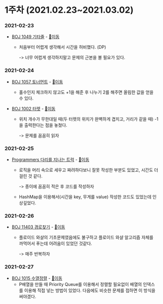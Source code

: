 # 1주차 (2021.02.23~2021.03.02)

### 2021-02-23

- [BOJ 1049 기타줄](https://www.acmicpc.net/problem/1049) - [📄이동](https://github.com/LeeA0/AlgoAlgo/blob/main/BOJ/Math/1049_기타줄/AY_1049_기타줄.java)

  - 처음부터 어렵게 생각해서 시간을 허비했다. (DP)

    -> 너무 어렵게 생각하지말고 문제의 근본을 볼 필요가 있다.

### 2021-02-24

- [BOJ 1057 토너먼트](https://www.acmicpc.net/problem/1057) - [📄이동](https://github.com/LeeA0/AlgoAlgo/blob/main/BOJ/Math/1057_토너먼트/AY_1057_토너먼트.java)

  - 홀수인지 체크하지 않고도 +1을 해준 후 나누기 2를 해주면 올림한 값을 얻을 수 있다.

- [BOJ 1002 터렛](https://www.acmicpc.net/problem/1002) - [📄이동](https://github.com/LeeA0/AlgoAlgo/blob/main/BOJ/Math/1002_터렛/AY_1002_터렛.java)

  - 위치 개수가 무한대일 때(두 터렛의 위치가 완벽하게 겹치고, 거리가 같을 때) -1을 출력한다는 점을 놓쳤다.

    -> 문제를 꼼꼼히 읽자

### 2021-02-25

- [Programmers 다리를 지나는 트럭](https://programmers.co.kr/learn/courses/30/lessons/42583) - [📄이동](https://github.com/LeeA0/AlgoAlgo/blob/main/Programmers/Stack&Queue/다리를지나는트럭/AY_다리를지나는트럭.java)

  - 로직을 머리 속으로 세우고 짜려하다보니 잘못 작성한 부분도 있었고, 시간도 더 걸린 것 같다.

    -> 종이에 꼼꼼히 적은 후 코드를 작성하자

  - HashMap을 이용해서(시간을 key, 무게를 value) 작성한 코드도 있었는데 인상깊었다.

### 2021-02-26

- [BOJ 11403 경로찾기](https://www.acmicpc.net/problem/11403) - [📄이동](https://github.com/LeeA0/AlgoAlgo/blob/main/BOJ/Floyd-Warshall/11403_경로찾기/AY_11403_경로찾기.java)

  - 플로이드 와샬의 기초문제였음에도 불구하고 플로이드 와샬 알고리즘 자체를 까먹어서 푸는데 어려움이 있었던 것같다.

    -> 매주 반복하자

### 2021-02-27

- [BOJ 1015 수열정렬](https://www.acmicpc.net/problem/1015) - [📄이동](https://github.com/LeeA0/AlgoAlgo/blob/main/BOJ/Sort/1015_수열정렬/AY_1015_수열정렬.java)
  - P배열을 만들 때 Priority Queue를 이용해서 정렬할 필요없이 배열의 인덱스를 이용해 직접 넣는 방법이 있었다. 다음에도 비슷한 문제를 접하면 이 방식을 써야겠다.